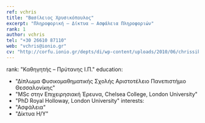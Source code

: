 ```yaml
---
ref: vchris
title: "Βασίλειος Χρυσικόπουλος"
excerpt: "Πληροφορική – Δίκτυα – Ασφάλεια Πληροφοριών"
rank: 1
author: vchris
tel: "+30 26610 87110"
web: "vchris@ionio.gr"
cv: "http://corfu.ionio.gr/depts/di/wp-content/uploads/2010/06/chrissikopoulos_cv_gr_2015.pdf"
---
```


rank: "Καθηγητής – Πρύτανης Ι.Π."
education:
  - "Δίπλωμα Φυσικομαθηματικής Σχολής Αριστοτέλειο Πανεπιστήμιο Θεσσαλονίκης"
  - "MSc στην Επιχειρησιακή Έρευνα, Chelsea College, London University"
  - "PhD Royal Holloway, London University"
interests:
  - "Ασφάλεια"
  - "Δίκτυα Η/Υ"

  
